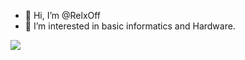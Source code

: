 - 👋 Hi, I’m @RelxOff
- 👀 I’m interested in basic informatics and Hardware.

<!--
**RelxOff/RelxOff** is a ✨ _special_ ✨ repository because its `README.md` (this file) appears on your GitHub profile.

Here are some ideas to get you started:
- 💞️ I’m currently not really looking forward to collaborating with anybody.
- 🌱 I’m currently studying informatics at (place).
- 🔭 I’m currently working on ...
- 🌱 I’m currently learning ...
- 👯 I’m looking to collaborate on ...
- 🤔 I’m looking for help with ...
- 💬 Ask me about ...
- 📫 How to reach me: ...
- 😄 Pronouns: ...
- ⚡ Fun fact: ...
-->
![](https://komarev.com/ghpvc/?username=RelxOff&label=PROFILE+VIEWS)
